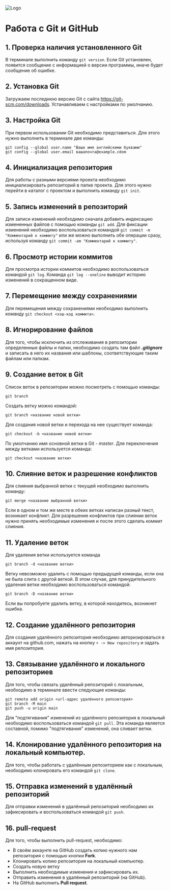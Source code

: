 
![Logo](git.png)
# **Работа с Git и GitHub**

## 1. Проверка наличия установленного Git
В терминале выполнить команду `git version`. Если Git установлен, появится сообщение с информацией о версии программы, иначе будет сообщение об ошибке.
## 2. Установка Git
Загружаем последнюю версию Git с сайта https://git-scm.com/downloads. Устанавливаем с настройками по умолчанию.
## 3. Настройка Git
При первом использовании Git необходимо представиться. Для этого нужно выполнить в терминале две команды:
```
git config --global user.name "Ваше имя английскими буквами"
git config --global user.email вашапочта@example.cёom
```
## 4. Инициализация репозитория
Для работы с разными версиями проекта необходимо инициализировать репозиторий в папке проекта. Для этого нужно перейти в каталог с проектом и выполнить команду `git init`.
## 5. Запись изменений в репозиторий
Для записи изменений необходимо сначала добавить индексацию измененных файлов с помощью команды `git add`. Для фиксации изменений необходимо воспользоваться командой `git commit -m "Комментарий к коммиту"` или же можно выполнить обе операции сразу, используя команду `git commit -am "Комментарий к коммиту"`.
 ## 6. Просмотр истории коммитов
 Для просмотра истории коммитов необходимо воспользоваться командой `git log`. Команда `git log --oneline` выводит историю изменений в сокращенном виде. 
 ## 7. Перемещение между сохранениями
 Для перемещения между сохранениями необходимо выполнить команду `git checkout <хэш-код коммита>`.
## 8. Игнорирование файлов
Для того, чтобы исключить из отслеживания в репозитории определенные файлы и папки, необходимо создать там файл ***.gitignore*** и записать в него их названия или шаблоны, соответствующие таким файлам или папкам.
## 9. Создание веток в Git
Список веток в репозитории можно посмотреть с помощью команды:
```
git branch
```
Создать ветку можно командой: 
```
git branch <название новой ветки>
```
Для создания новой ветки и перехода на нее существует команда:
```
git checkout -b <название новой ветки>
```
По умолчанию имя основной ветки в Git - *master*.
Для переключения между ветками используется команда:
```
git checkout <название ветки>
```

## 10. Слияние веток и разрешение конфликтов
Для слияния выбранной ветки с текущей необходимо выполнить команду:
```
git merge <название выбранной ветки>
```
Если в одном и том же месте в обеих ветках написан разный текст, возникает конфликт.
Для разрешение конфликтов при слиянии веток нужно принять необходимые изменения и после этого сделать коммит слияния.
## 11. Удаление веток
Для удаления ветки используется команда 
```
git branch -d <название ветки>
```
Ветку невозможно удалить с помощью предыдущей команды, если она не была слита с другой веткой.
В этом случае, для принудительного удаления ветки необходимо воспользоваться командой:
```
git branch -D <название ветки>
```
Если вы попробуете удалить ветку, в которой находитесь, возникнет ошибка. 
## 12. Создание удалённого репозитория
Для создания удалённого репозитория необходимо авторизироваться в аккаунт на github.com, нажать на кнопку `+ -> New repository` и задать имя репозитория.
## 13. Связывание удалённого и локального репозиториев
Для того, чтобы связать удалённый репозиторий с локальным, необходимо в терминале ввести следующие команды:
```
git remote add origin <url-адрес удалённого репозитория>
git branch -M main
git push -u origin main
```
Для "подтягивания" изменений из удалённого репозитория в локальный необходимо воспользоваться командой `git pull`. Эта команда является составной, помимо "подтягивания" изменений, она сливает ветки.
## 14. Клонирование удалённого репозитория на локальный компьютер.
Для того, чтобы работать с удалённым репозиторием как с локальным, необходимо клонировать его командой `git clone`.
## 15. Отправка изменений в удалённый репозиторий
Для отправки изменений в удалённый репозиторий необходимо их зафиксировать и воспользоваться командой `git push`.
## 16. pull-request
 Для того, чтобы выполнить pull-request, необходимо:
 * В своём аккаунте на GitHub создать копию нужного нам репозитория с помощью кнопки **Fork**.
 * Клонировать копию репозитория на локальный компьютер.
 * Создать новую ветку
 * Выполнить необходимые изменения и зафиксировать их.
 * Отправить изменения в удалённый репозиторий (на GitHub).
 * На GitHub выполнить **Pull request**.





 
 



